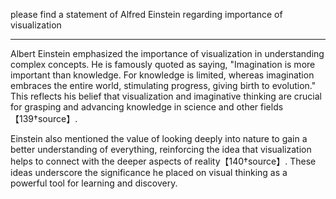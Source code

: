 please find a statement of Alfred Einstein regarding importance of visualization

------

Albert Einstein emphasized the importance of visualization in understanding complex concepts. He is famously quoted as saying, "Imagination is more important than knowledge. For knowledge is limited, whereas imagination embraces the entire world, stimulating progress, giving birth to evolution." This reflects his belief that visualization and imaginative thinking are crucial for grasping and advancing knowledge in science and other fields【139†source】.

Einstein also mentioned the value of looking deeply into nature to gain a better understanding of everything, reinforcing the idea that visualization helps to connect with the deeper aspects of reality【140†source】. These ideas underscore the significance he placed on visual thinking as a powerful tool for learning and discovery.
<!--stackedit_data:
eyJoaXN0b3J5IjpbMzYzMDQwNTM1XX0=
-->